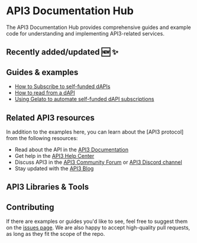 # API3 Documentation Hub

The API3 Documentation Hub provides comprehensive guides and example code for understanding and implementing API3-related services.

## Recently added/updated 🆕 ✨

## Guides & examples
- [How to Subscribe to self-funded dAPIs](https://www.youtube.com/watch?v=kY3ExNjG_9c&t=1s)
- [How to read from a dAPI](https://www.youtube.com/watch?v=1ASnpYO66mw)
- [Using Gelato to automate self-funded dAPI subscriptions](https://www.youtube.com/watch?v=9tbxmPXZs6A)

## Related API3 resources

In addition to the examples here, you can learn about the [API3 protocol] from the following resources:

- Read about the API in the [API3 Documentation]
- Get help in the [API3 Help Center]
- Discuss API3 in the [API3 Community Forum] or [API3 Discord channel]
- Stay updated with the [API3 Blog]

## API3 Libraries & Tools

## Contributing

If there are examples or guides you'd like to see, feel free to suggest them on the [issues page]. We are also happy to accept high-quality pull requests, as long as they fit the scope of the repo.

[api3]: https://api3.org/
[api3 documentation]: https://docs.api3.org/
[api3 community forum]: https://forum.api3.org/
[api3 discord channel]: https://discord.com/invite/api3
[api3 help center]: https://help.api3.org/en/
[api3 examples]: https://api3.org/examples
[api3 blog]: https://medium.com/@api3
[issues page]: https://github.com/api3/api3-documentation-hub/issues
